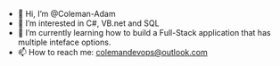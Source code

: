 - 👋 Hi, I’m @Coleman-Adam
- 👀 I’m interested in C#, VB.net and SQL
- 🌱 I’m currently learning how to build a Full-Stack application that has multiple inteface options.
- 📫 How to reach me: colemandevops@outlook.com

<!---
Coleman-Adam/Coleman-Adam is a ✨ special ✨ repository because its `README.md` (this file) appears on your GitHub profile.
You can click the Preview link to take a look at your changes.
--->
